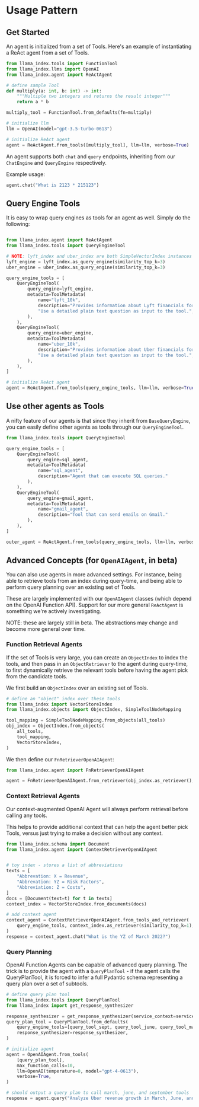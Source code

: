 # Usage Pattern

## Get Started

An agent is initialized from a set of Tools. Here's an example of instantiating a ReAct
agent from a set of Tools.

```python
from llama_index.tools import FunctionTool
from llama_index.llms import OpenAI
from llama_index.agent import ReActAgent

# define sample Tool
def multiply(a: int, b: int) -> int:
    """Multiple two integers and returns the result integer"""
    return a * b

multiply_tool = FunctionTool.from_defaults(fn=multiply)

# initialize llm
llm = OpenAI(model="gpt-3.5-turbo-0613")

# initialize ReAct agent
agent = ReActAgent.from_tools([multiply_tool], llm=llm, verbose=True)
```

An agent supports both `chat` and `query` endpoints, inheriting from our `ChatEngine` and `QueryEngine` respectively.

Example usage:
```python
agent.chat("What is 2123 * 215123")
```


## Query Engine Tools

It is easy to wrap query engines as tools for an agent as well. Simply do the following:

```python

from llama_index.agent import ReActAgent
from llama_index.tools import QueryEngineTool

# NOTE: lyft_index and uber_index are both SimpleVectorIndex instances
lyft_engine = lyft_index.as_query_engine(similarity_top_k=3)
uber_engine = uber_index.as_query_engine(similarity_top_k=3)

query_engine_tools = [
    QueryEngineTool(
        query_engine=lyft_engine,
        metadata=ToolMetadata(
            name="lyft_10k",
            description="Provides information about Lyft financials for year 2021. "
            "Use a detailed plain text question as input to the tool.",
        ),
    ),
    QueryEngineTool(
        query_engine=uber_engine,
        metadata=ToolMetadata(
            name="uber_10k",
            description="Provides information about Uber financials for year 2021. "
            "Use a detailed plain text question as input to the tool.",
        ),
    ),
]

# initialize ReAct agent
agent = ReActAgent.from_tools(query_engine_tools, llm=llm, verbose=True)

```

## Use other agents as Tools

A nifty feature of our agents is that since they inherit from `BaseQueryEngine`, you can easily define other agents as tools
through our `QueryEngineTool`.

```python
from llama_index.tools import QueryEngineTool

query_engine_tools = [
    QueryEngineTool(
        query_engine=sql_agent,
        metadata=ToolMetadata(
            name="sql_agent",
            description="Agent that can execute SQL queries."
        ),
    ),
    QueryEngineTool(
        query_engine=gmail_agent,
        metadata=ToolMetadata(
            name="gmail_agent",
            description="Tool that can send emails on Gmail."
        ),
    ),
]

outer_agent = ReActAgent.from_tools(query_engine_tools, llm=llm, verbose=True)
```

## Advanced Concepts (for `OpenAIAgent`, in beta)

You can also use agents in more advanced settings. For instance, being able to retrieve tools from an index during query-time, and
being able to perform query planning over an existing set of Tools.

These are largely implemented with our `OpenAIAgent` classes (which depend on the OpenAI Function API). Support
for our more general `ReActAgent` is something we're actively investigating.

NOTE: these are largely still in beta. The abstractions may change and become more general over time.

### Function Retrieval Agents

If the set of Tools is very large, you can create an `ObjectIndex` to index the tools, and then pass in an `ObjectRetriever` to the agent during query-time, to first dynamically retrieve the relevant tools before having the agent pick from the candidate tools.

We first build an `ObjectIndex` over an existing set of Tools.

```python
# define an "object" index over these tools
from llama_index import VectorStoreIndex
from llama_index.objects import ObjectIndex, SimpleToolNodeMapping

tool_mapping = SimpleToolNodeMapping.from_objects(all_tools)
obj_index = ObjectIndex.from_objects(
    all_tools,
    tool_mapping,
    VectorStoreIndex,
)
```

We then define our `FnRetrieverOpenAIAgent`:

```python
from llama_index.agent import FnRetrieverOpenAIAgent

agent = FnRetrieverOpenAIAgent.from_retriever(obj_index.as_retriever(), verbose=True)
```

### Context Retrieval Agents

Our context-augmented OpenAI Agent will always perform retrieval before calling any tools.

This helps to provide additional context that can help the agent better pick Tools, versus
just trying to make a decision without any context.

```python
from llama_index.schema import Document
from llama_index.agent import ContextRetrieverOpenAIAgent


# toy index - stores a list of abbreviations
texts = [
    "Abbrevation: X = Revenue",
    "Abbrevation: YZ = Risk Factors",
    "Abbreviation: Z = Costs",
]
docs = [Document(text=t) for t in texts]
context_index = VectorStoreIndex.from_documents(docs)

# add context agent
context_agent = ContextRetrieverOpenAIAgent.from_tools_and_retriever(
    query_engine_tools, context_index.as_retriever(similarity_top_k=1), verbose=True
)
response = context_agent.chat("What is the YZ of March 2022?")
```

### Query Planning

OpenAI Function Agents can be capable of advanced query planning. The trick is to provide the agent
with a `QueryPlanTool` - if the agent calls the QueryPlanTool, it is forced to infer a full Pydantic schema representing a query
plan over a set of subtools.

```python
# define query plan tool
from llama_index.tools import QueryPlanTool
from llama_index import get_response_synthesizer

response_synthesizer = get_response_synthesizer(service_context=service_context)
query_plan_tool = QueryPlanTool.from_defaults(
    query_engine_tools=[query_tool_sept, query_tool_june, query_tool_march],
    response_synthesizer=response_synthesizer,
)

# initialize agent
agent = OpenAIAgent.from_tools(
    [query_plan_tool],
    max_function_calls=10,
    llm=OpenAI(temperature=0, model="gpt-4-0613"),
    verbose=True,
)

# should output a query plan to call march, june, and september tools
response = agent.query("Analyze Uber revenue growth in March, June, and September")

```
